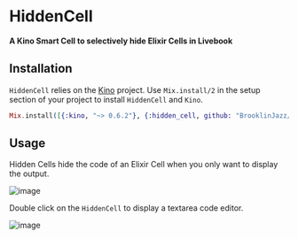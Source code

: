 # HiddenCell

**A Kino Smart Cell to selectively hide Elixir Cells in Livebook**

## Installation

`HiddenCell` relies on the [Kino](https://github.com/trbflxr/kino) project. Use `Mix.install/2` in the setup section of your project to install `HiddenCell` and `Kino`.

```elixir
Mix.install([{:kino, "~> 0.6.2"}, {:hidden_cell, github: "BrooklinJazz/hidden_cell"}])
```

## Usage

Hidden Cells hide the code of an Elixir Cell when you only want to display the output.

![image](https://user-images.githubusercontent.com/14877564/183743123-bfa11b87-749f-4729-baeb-ba359e96c794.png)

Double click on the `HiddenCell` to display a textarea code editor.

![image](https://user-images.githubusercontent.com/14877564/183743199-ae0486b8-4c8b-4c17-a7e9-51a7a1bba2da.png)
